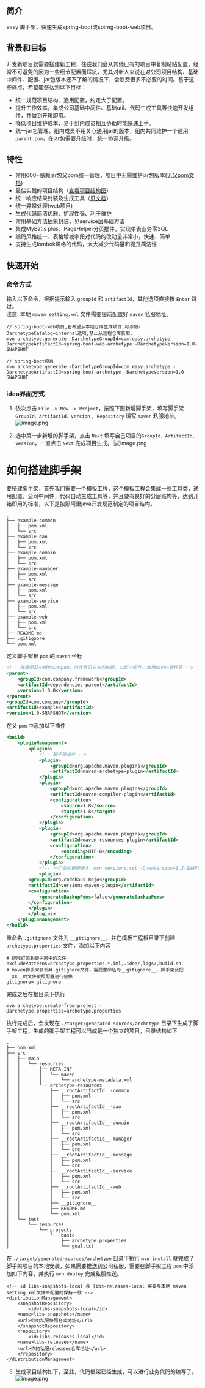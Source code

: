 ## 简介
easy 脚手架，快速生成spring-boot或spirng-boot-web项目。

## 背景和目标
开发新项目就需要搭建新工程，往往我们会从其他已有的项目中复制粘贴配置，经常不可避免的因为一些细节配置而踩坑，尤其对新人来说在对公司项目结构、基础中间件、配置、jar包版本还不了解的情况下，会浪费很多不必要的时间。基于这些痛点，希望能够达到以下目标：
* 统一规范项目结构、通用配置，约定大于配置。
* 提升工作效率，集成公司基础中间件、基础util、代码生成工具等快速开发组件，并做到开箱即用。
* 降低项目维护成本，易于组内成员相互协助时能快速上手。
* 统一jar包管理，组内成员不用关心通用jar的版本，组内共同维护一个通用 `parent pom`，在jar包需要升级时，统一协调升级。

## 特性
* 常用600+依赖jar包父pom统一管理，项目中无需维护jar包版本([见父pom文档](https://github.com/xiongzhao1217/easy-framework-parent))
* 最佳实践的项目结构（[查看项目结构图](https://github.com/xiongzhao1217/easy-framework-archetype/blob/master/README.md#%E5%A6%82%E4%BD%95%E6%90%AD%E5%BB%BA%E8%84%9A%E6%89%8B%E6%9E%B6)）
* 统一响应结果封装及生成工具（[见文档](https://github.com/xiongzhao1217/easy-framework)）
* 统一异常处理(web项目)
* 生成代码简洁优雅、扩展性强、利于维护
* 常用基础方法抽象封装，见service层基础方法
* 集成MyBatis plus、PageHelper分页插件，实现单表业务零SQL
* 编码风格统一、表格增减字段对代码的改动量非常小，快速、简单
* 支持生成lombok风格的代码，大大减少代码量和提升简洁性

## 快速开始
### 命令方式
输入以下命令，根据提示输入 `groupId` 和 `artifactId`，其他选项直接按 `Enter` 跳过。<br>
注意: 本地 `maven setting.xml` 文件需要提前配置好 `maven` 私服地址。
```
// spring-boot-web项目,若希望从本地仓库生成项目,可添加-DarchetypeCatalog=internal选项,禁止从远程仓库获取.
mvn archetype:generate -DarchetypeGroupId=com.easy.archetype -DarchetypeArtifactId=spring-boot-web-archetype -DarchetypeVersion=1.0-SNAPSHOT

// spring-boot项目
mvn archetype:generate -DarchetypeGroupId=com.easy.archetype -DarchetypeArtifactId=spring-boot-archetype -DarchetypeVersion=1.0-SNAPSHOT
```

### idea界面方式
1. 依次点击 `File -> New -> Project`，按照下图新增脚手架，填写脚手架 `GroupId、ArtifactId、Version`  ，`Repository` 填写 `maven` 私服地址。
![image.png](https://upload-images.jianshu.io/upload_images/17337828-388b16a32cc010de.png?imageMogr2/auto-orient/strip%7CimageView2/2/w/1240)

2. 选中第一步新增的脚手架，点击 `Next` 填写自己项目的`GroupId、ArtifactId、Version`，一直点击 `Next` 完成项目生成。
![image.png](https://upload-images.jianshu.io/upload_images/17337828-a5f15ef174438973.png?imageMogr2/auto-orient/strip%7CimageView2/2/w/1240)


# 如何搭建脚手架
要搭建脚手架，首先我们需要一个模板工程，这个模板工程会集成一些工具类，通用配置，公司中间件，代码自动生成工具等，并且要有良好的分层结构等，达到开箱即用的标准，以下是按照阿里java开发规范制定的项目结构。
```
.
├── example-common
│   ├── pom.xml
│   └── src
├── example-dao
│   ├── pom.xml
│   └── src
├── example-domain
│   ├── pom.xml
│   └── src
├── example-manager
│   ├── pom.xml
│   └── src
├── example-message
│   ├── pom.xml
│   └── src
├── example-service
│   ├── pom.xml
│   └── src
├── example-web
│   ├── pom.xml
│   └── src
├── README.md
├── .gitignore
└── pom.xml
```
定义脚手架根 `pom` 的 `maven` 坐标
```xml
<!-- 继承团队小组的公共pom，包含常见三方包依赖、公司中间件、常用maven插件等 -->
<parent>
    <groupId>com.company.framework</groupId>
    <artifactId>dependencies-parent</artifactId>
    <version>1.0.0</version>
</parent>
<groupId>com.company</groupId>
<artifactId>example</artifactId>
<version>1.0-SNAPSHOT</version>
```
在父 `pom` 中添加以下插件
```xml
<build>
    <pluginManagement>
        <plugins>
            <!-- 脚手架插件 -->
            <plugin>
                <groupId>org.apache.maven.plugins</groupId>
                <artifactId>maven-archetype-plugin</artifactId>
            </plugin>
            <plugin>
                <groupId>org.apache.maven.plugins</groupId>
                <artifactId>maven-compiler-plugin</artifactId>
                <configuration>
                    <source>1.8</source>
                    <target>1.8</target>
                </configuration>
            </plugin>
            <plugin>
                <groupId>org.apache.maven.plugins</groupId>
                <artifactId>maven-resources-plugin</artifactId>
                <configuration>
                    <encoding>UTF-8</encoding>
                </configuration>
            </plugin>
            <!-- 一个命令更新版本，mvn versions:set -DnewVersion=1.2-SNAPSHOT -->
            <plugin>
		<groupId>org.codehaus.mojo</groupId>
		<artifactId>versions-maven-plugin</artifactId>
		<configuration>
		    <generateBackupPoms>false</generateBackupPoms>
		</configuration>
	    </plugin>
        </plugins>
    </pluginManagement>
</build>
```

重命名 `.gitignore` 文件为 `__gitignore__`，并在模板工程根目录下创建 `archetype.properties` 文件，添加以下内容
```
# 排除打包到脚手架中的文件
excludePatterns=archetype.properties,*.iml,.idea/,logs/,build.sh
# maven脚手架会丢弃.gitignore文件，需要重命名为__gitignore__，脚手架会把__XX__的文件按照配置进行替换
gitignore=.gitignore
```
完成之后在根目录下执行
```
mvn archetype:create-from-project -Darchetype.properties=archetype.properties
```
执行完成后，会发现在 `./target/generated-sources/archetype` 目录下生成了脚手架工程，生成的脚手架工程可以当成是一个独立的项目，目录结构如下
```
.
├── pom.xml
├── src
│   ├── main
│   │   └── resources
│   │       ├── META-INF
│   │       │   └── maven
│   │       │       └── archetype-metadata.xml
│   │       └── archetype-resources
│   │           ├── __rootArtifactId__-common
│   │           │   ├── pom.xml
│   │           │   └── src
│   │           ├── __rootArtifactId__-dao
│   │           │   ├── pom.xml
│   │           │   └── src
│   │           ├── __rootArtifactId__-domain
│   │           │   ├── pom.xml
│   │           │   └── src
│   │           ├── __rootArtifactId__-manager
│   │           │   ├── pom.xml
│   │           │   └── src
│   │           ├── __rootArtifactId__-message
│   │           │   ├── pom.xml
│   │           │   └── src
│   │           ├── __rootArtifactId__-service
│   │           │   ├── pom.xml
│   │           │   └── src
│   │           ├── __rootArtifactId__-web
│   │           │   ├── pom.xml
│   │           │   └── src
│   │           ├── __gitignore__
│   │           ├── README.md
│   │           └── pom.xml
│   └── test
│       └── resources
│           └── projects
│               └── basic
│                   ├── archetype.properties
│                   └── goal.txt
```
在 `./target/generated-sources/archetype` 目录下执行 `mvn install` 就完成了脚手架项目的本地安装，如果需要推送到公司私服，需要在脚手架工程 `pom` 中添加如下内容，并执行 `mvn deploy` 完成私服推送。
```
<!-- id libs-snapshots-local 与 libs-releases-local 需要与本地 maven setting.xml文件中配置的保持一致 -->
<distributionManagement>
    <snapshotRepository>
        <id>libs-snapshots-local</id>
	<name>libs-snapshots</name>
	<url>你的私服快照仓库地址</url>
    </snapshotRepository>
    <repository>
        <id>libs-releases-local</id>
	<name>libs-releases</name>
	<url>你的私服releases仓库地址</url>
    </repository>
</distributionManagement>
```

3. 生成项目结构如下，至此，代码框架已经生成，可以进行业务代码的编写了。
![image.png](https://upload-images.jianshu.io/upload_images/17337828-65920342b76b6057.png?imageMogr2/auto-orient/strip%7CimageView2/2/w/1240)
